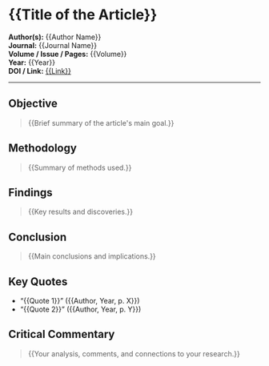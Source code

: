 # {{Title of the Article}}

**Author(s):** {{Author Name}}  
**Journal:** {{Journal Name}}  
**Volume / Issue / Pages:** {{Volume}}  
**Year:** {{Year}}  
**DOI / Link:** [{{Link}}]({{Link}})

---

## Objective
> {{Brief summary of the article's main goal.}}

## Methodology
> {{Summary of methods used.}}

## Findings
> {{Key results and discoveries.}}

## Conclusion
> {{Main conclusions and implications.}}

## Key Quotes
- “{{Quote 1}}” ({{Author, Year, p. X}})
- “{{Quote 2}}” ({{Author, Year, p. Y}})

## Critical Commentary
> {{Your analysis, comments, and connections to your research.}}
